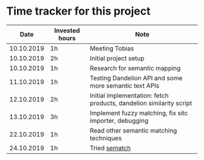 # Time tracker for this project

|  Date       | Invested hours  | Note                           |
|---          |---              | ---                            |
| 10.10.2019  |  1h             | Meeting Tobias                 |
| 10.10.2019  |  2h             | Initial project setup          |
| 10.10.2019  |  1h             | Research for semantic mapping  |
| 11.10.2019  |  1h             | Testing Dandelion API and some more semantic text APIs  |
| 12.10.2019  |  2h             | Initial implementation: fetch products, dandelion similarity script  |
| 13.10.2019  |  3h             | Implement fuzzy matching, fix sitc importer, debugging  |
| 22.10.2019  |  1h             | Read other semantic matching techniques |
| 24.10.2019  |  1h             | Tried [sematch](http://gsi-upm.github.io/sematch/) |
